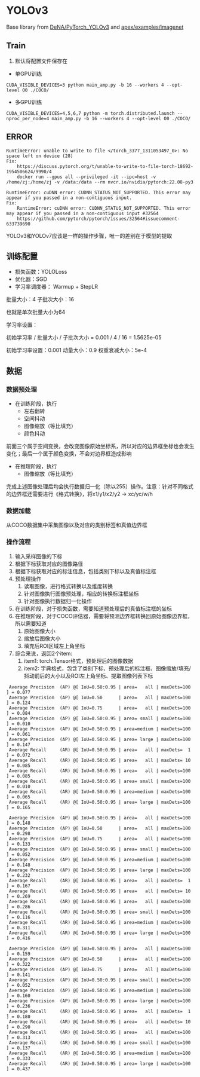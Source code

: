 
# YOLOv3

Base library from [DeNA/PyTorch_YOLOv3](https://github.com/DeNA/PyTorch_YOLOv3) and [apex/examples/imagenet](https://github.com/NVIDIA/apex/tree/master/examples/imagenet)

## Train

1. 默认将配置文件保存在

* 单GPU训练

```shell
CUDA_VISIBLE_DEVICES=3 python main_amp.py -b 16 --workers 4 --opt-level O0 ./COCO/
```

* 多GPU训练

```shell
CUDA_VISIBLE_DEVICES=4,5,6,7 python -m torch.distributed.launch --nproc_per_node=4 main_amp.py -b 16 --workers 4 --opt-level O0 ./COCO/
```

## ERROR

```text
RuntimeError: unable to write to file </torch_3377_1311053497_0>: No space left on device (28)
Fix:
    https://discuss.pytorch.org/t/unable-to-write-to-file-torch-18692-1954506624/9990/4
    docker run --gpus all --privileged -it --ipc=host -v /home/zj:/home/zj -v /data:/data --rm nvcr.io/nvidia/pytorch:22.08-py3
```

```text
RuntimeError: cuDNN error: CUDNN_STATUS_NOT_SUPPORTED. This error may appear if you passed in a non-contiguous input.
Fix:
    RuntimeError: cuDNN error: CUDNN_STATUS_NOT_SUPPORTED. This error may appear if you passed in a non-contiguous input #32564
    https://github.com/pytorch/pytorch/issues/32564#issuecomment-633739690
```

YOLOv3和YOLOv7应该是一样的操作步骤，唯一的差别在于模型的提取

## 训练配置

* 损失函数：YOLOLoss
* 优化器：SGD
* 学习率调度器： Warmup + StepLR

批量大小：4
子批次大小：16

也就是单次批量大小为64

学习率设置：

初始学习率 / 批量大小 / 子批次大小 = 0.001 / 4 / 16 = 1.5625e-05

初始学习率设置：0.001
动量大小：0.9
权重衰减大小：5e-4

## 数据

### 数据预处理

* 在训练阶段，执行 
  * 左右翻转 
  * 空间抖动 
  * 图像缩放（等比填充） 
  * 颜色抖动

前面三个属于空间变换，会改变图像原始坐标系，所以对应的边界框坐标也会发生变化；最后一个属于颜色变换，不会对边界框造成影响

* 在推理阶段，执行
  * 图像缩放（等比填充）

完成上述图像处理后均会执行数据归一化（除以255）操作。注意：针对不同格式的边界框还需要进行《格式转换》，将x1/y1/x2/y2 -> xc/yc/w/h

### 数据加载

从COCO数据集中采集图像以及对应的类别标签和真值边界框

### 操作流程

1. 输入采样图像的下标
2. 根据下标获取对应的图像路径
3. 根据下标获取对应的标注信息，包括类别下标以及真值标注框
4. 预处理操作
   1. 读取图像，进行格式转换以及维度转换
   2. 针对图像执行图像预处理，相应的转换标注框坐标
   3. 针对图像执行数据归一化操作
5. 在训练阶段，对于损失函数，需要知道预处理后的真值标注框的坐标
6. 在推理阶段，对于COCO评估器，需要将预测边界框转换回原始图像边界框，所以需要知道
   1. 原始图像大小
   2. 缩放后图像大小
   3. 填充后ROI区域左上角坐标
7. 综合来说，返回2个item:
   1. item1: torch.Tensor格式，预处理后的图像数据
   2. item2: 字典格式，包含了类别下标、预处理后的标注框、图像缩放/填充/抖动前后的大小以及ROI左上角坐标、提取图像列表下标


```text
 Average Precision  (AP) @[ IoU=0.50:0.95 | area=   all | maxDets=100 ] = 0.077
 Average Precision  (AP) @[ IoU=0.50      | area=   all | maxDets=100 ] = 0.124
 Average Precision  (AP) @[ IoU=0.75      | area=   all | maxDets=100 ] = 0.084
 Average Precision  (AP) @[ IoU=0.50:0.95 | area= small | maxDets=100 ] = 0.010
 Average Precision  (AP) @[ IoU=0.50:0.95 | area=medium | maxDets=100 ] = 0.061
 Average Precision  (AP) @[ IoU=0.50:0.95 | area= large | maxDets=100 ] = 0.147
 Average Recall     (AR) @[ IoU=0.50:0.95 | area=   all | maxDets=  1 ] = 0.072
 Average Recall     (AR) @[ IoU=0.50:0.95 | area=   all | maxDets= 10 ] = 0.085
 Average Recall     (AR) @[ IoU=0.50:0.95 | area=   all | maxDets=100 ] = 0.085
 Average Recall     (AR) @[ IoU=0.50:0.95 | area= small | maxDets=100 ] = 0.010
 Average Recall     (AR) @[ IoU=0.50:0.95 | area=medium | maxDets=100 ] = 0.065
 Average Recall     (AR) @[ IoU=0.50:0.95 | area= large | maxDets=100 ] = 0.165
 
 Average Precision  (AP) @[ IoU=0.50:0.95 | area=   all | maxDets=100 ] = 0.148
 Average Precision  (AP) @[ IoU=0.50      | area=   all | maxDets=100 ] = 0.298
 Average Precision  (AP) @[ IoU=0.75      | area=   all | maxDets=100 ] = 0.133
 Average Precision  (AP) @[ IoU=0.50:0.95 | area= small | maxDets=100 ] = 0.052
 Average Precision  (AP) @[ IoU=0.50:0.95 | area=medium | maxDets=100 ] = 0.148
 Average Precision  (AP) @[ IoU=0.50:0.95 | area= large | maxDets=100 ] = 0.232
 Average Recall     (AR) @[ IoU=0.50:0.95 | area=   all | maxDets=  1 ] = 0.167
 Average Recall     (AR) @[ IoU=0.50:0.95 | area=   all | maxDets= 10 ] = 0.269
 Average Recall     (AR) @[ IoU=0.50:0.95 | area=   all | maxDets=100 ] = 0.286
 Average Recall     (AR) @[ IoU=0.50:0.95 | area= small | maxDets=100 ] = 0.116
 Average Recall     (AR) @[ IoU=0.50:0.95 | area=medium | maxDets=100 ] = 0.311
 Average Recall     (AR) @[ IoU=0.50:0.95 | area= large | maxDets=100 ] = 0.416
 
 Average Precision  (AP) @[ IoU=0.50:0.95 | area=   all | maxDets=100 ] = 0.159
 Average Precision  (AP) @[ IoU=0.50      | area=   all | maxDets=100 ] = 0.322
 Average Precision  (AP) @[ IoU=0.75      | area=   all | maxDets=100 ] = 0.141
 Average Precision  (AP) @[ IoU=0.50:0.95 | area= small | maxDets=100 ] = 0.052
 Average Precision  (AP) @[ IoU=0.50:0.95 | area=medium | maxDets=100 ] = 0.160
 Average Precision  (AP) @[ IoU=0.50:0.95 | area= large | maxDets=100 ] = 0.236
 Average Recall     (AR) @[ IoU=0.50:0.95 | area=   all | maxDets=  1 ] = 0.180
 Average Recall     (AR) @[ IoU=0.50:0.95 | area=   all | maxDets= 10 ] = 0.290
 Average Recall     (AR) @[ IoU=0.50:0.95 | area=   all | maxDets=100 ] = 0.313
 Average Recall     (AR) @[ IoU=0.50:0.95 | area= small | maxDets=100 ] = 0.137
 Average Recall     (AR) @[ IoU=0.50:0.95 | area=medium | maxDets=100 ] = 0.333
 Average Recall     (AR) @[ IoU=0.50:0.95 | area= large | maxDets=100 ] = 0.437
```